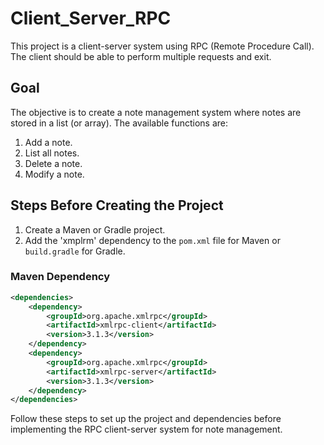 # Client_Server_RPC
This project is a client-server system using RPC (Remote Procedure Call). The client should be able to perform multiple requests and exit.

## Goal

The objective is to create a note management system where notes are stored in a list (or array). The available functions are:

1. Add a note.
2. List all notes.
3. Delete a note.
4. Modify a note.

## Steps Before Creating the Project

1. Create a Maven or Gradle project.
2. Add the 'xmplrm' dependency to the `pom.xml` file for Maven or `build.gradle` for Gradle.

### Maven Dependency

```xml
<dependencies>
    <dependency>
        <groupId>org.apache.xmlrpc</groupId>
        <artifactId>xmlrpc-client</artifactId>
        <version>3.1.3</version>
    </dependency>
    <dependency>
        <groupId>org.apache.xmlrpc</groupId>
        <artifactId>xmlrpc-server</artifactId>
        <version>3.1.3</version>
    </dependency>
</dependencies>
```

Follow these steps to set up the project and dependencies before implementing the RPC client-server system for note management.
